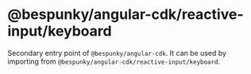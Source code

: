 # @bespunky/angular-cdk/reactive-input/keyboard

Secondary entry point of `@bespunky/angular-cdk`. It can be used by importing from `@bespunky/angular-cdk/reactive-input/keyboard`.
